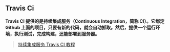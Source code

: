 ## Travis Ci
**Travis CI 提供的是持续集成服务（Continuous Integration，简称 CI）。它绑定 Github 上面的项目，只要有新的代码，就会自动抓取。然后，提供一个运行环境，执行测试，完成构建，还能部署到服务器。**
>[持续集成服务 Travis CI 教程](http://www.ruanyifeng.com/blog/2017/12/travis_ci_tutorial.html)<br>

### 